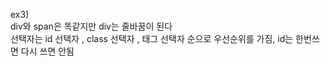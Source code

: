 ex3)  
div와 span은 똑같지만 div는 줄바꿈이 된다  
선택자는 id 선택자 , class 선택자 , 태그 선택자 순으로 우선순위를 가짐, id는 한번쓰면 다시 쓰면 안됨